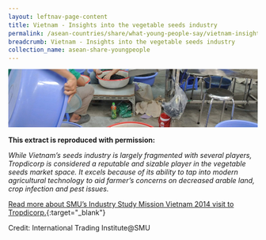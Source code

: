 ```yaml
---
layout: leftnav-page-content
title: Vietnam - Insights into the vegetable seeds industry
permalink: /asean-countries/share/what-young-people-say/vietnam-insights-vegetable-industry/
breadcrumb: Vietnam - Insights into the vegetable seeds industry
collection_name: asean-share-youngpeople
---
```


<img src="\images\asean-youngpeople\Vietnam-vegetable-seeds.jpg" alt="Vietnam insights vegetable industry banner" style="width:800px;" />

**This extract is reproduced with permission:**

*While Vietnam’s seeds industry is largely fragmented with several players, Tropdicorp is considered a reputable and sizable player in the vegetable seeds market space. It excels because of its ability to tap into modern agricultural technology to aid farmer’s concerns on decreased arable land, crop infection and pest issues.*

[Read more about SMU’s Industry Study Mission Vietnam 2014 visit to Tropdicorp.](http://www.eyeonasia.sg/wp-content/uploads/2017/12/ISM-Vietnam_compressed.pdf){:target="_blank"}

Credit: International Trading Institute@SMU

